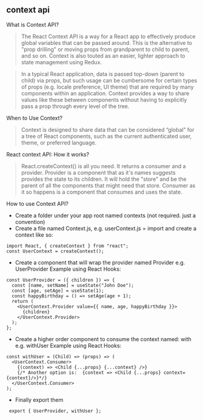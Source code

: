 ## context api

What is Context API?

> The React Context API is a way for a React app to effectively produce global variables that can be passed around. This is the alternative to "prop drilling" or moving props from grandparent to child to parent, and so on. Context is also touted as an easier, lighter approach to state management using Redux.

> In a typical React application, data is passed top-down (parent to child) via props, but such usage can be cumbersome for certain types of props (e.g. locale preference, UI theme) that are required by many components within an application. Context provides a way to share values like these between components without having to explicitly pass a prop through every level of the tree.

When to Use Context?
> Context is designed to share data that can be considered “global” for a tree of React components, such as the current authenticated user, theme, or preferred language.

React context API: How it works?
> React.createContext() is all you need. It returns a consumer and a provider. Provider is a component that as it's names suggests provides the state to its children. It will hold the "store" and be the parent of all the components that might need that store. Consumer as it so happens is a component that consumes and uses the state.

How to use Context API?
- Create a folder under your app root named contexts (not required. just a convention)
- Create a file named <your context name>Context.js, e.g. userContext.js
= import and create a context like so:
```
import React, { createContext } from "react";
const UserContext = createContext();
```
- Create a component that will wrap the provider named Provider e.g. UserProvider
Example using React Hooks:
```
const UserProvider = ({ children }) => {
  const [name, setName] = useState("John Doe");
  const [age, setAge] = useState(1);
  const happyBirthday = () => setAge(age + 1);
  return (
    <UserContext.Provider value={{ name, age, happyBirthday }}>
      {children}
    </UserContext.Provider>
  );
};
```
- Create a higher order component to consume the context named: with e.g. withUser
Example using React Hooks:
```
const withUser = (Child) => (props) => (
  <UserContext.Consumer>
    {(context) => <Child {...props} {...context} />}
    {/* Another option is:  {context => <Child {...props} context={context}/>}*/}
  </UserContext.Consumer>
);
```
- Finally export them
```
 export { UserProvider, withUser };
 ```